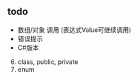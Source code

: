 ## todo

* 数组/对象 调用 (表达式Value可继续调用)
* 错误提示
* C#版本

6. class, public, private
5. enum

<!-- * 左值 -->
<!-- * 排除指定方法解析 -->
<!-- 8. find, is_define, is_number, is_bool, is_string, is_null, is_array, is_function -->

<!-- 1. try, catch, finally -->
<!-- 2. break, continue -->
<!-- 3. funtion, return -->
<!-- 4. const -->
<!-- 7. array, foreach -->